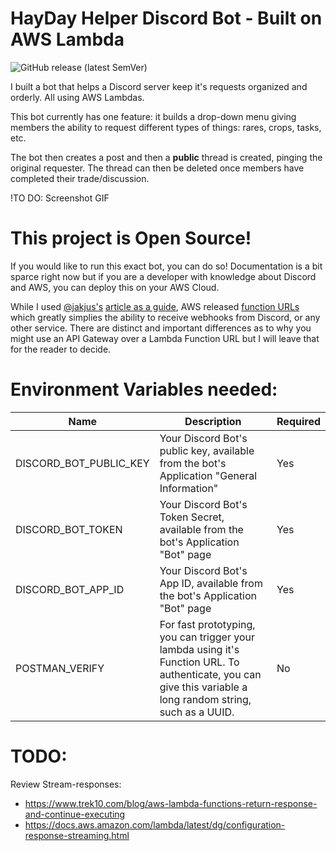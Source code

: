 # HayDay Helper Discord Bot - Built on AWS Lambda

![GitHub release (latest SemVer)](https://img.shields.io/github/v/release/trickywheat/hayday-helper?label=latest%20release)

I built a bot that helps a Discord server keep it's requests organized and orderly.  All using AWS Lambdas.

This bot currently has one feature: it builds a drop-down menu giving members the ability to request different types of things: rares, crops, tasks, etc.

The bot then creates a post and then a **public** thread is created, pinging the original requester.  The thread can then be deleted once members have completed their trade/discussion.

!TO DO: Screenshot GIF

# This project is Open Source!

If you would like to run this exact bot, you can do so!  Documentation is a bit sparce right now but if you are a developer with knowledge about Discord and AWS, you can deploy this on your AWS Cloud.

While I used [@jakjus's](https://github.com/jakjus) [article as a guide](https://betterprogramming.pub/build-a-discord-bot-with-aws-lambda-api-gateway-cc1cff750292), AWS released [function URLs](https://aws.amazon.com/blogs/aws/announcing-aws-lambda-function-urls-built-in-https-endpoints-for-single-function-microservices/) which greatly simplies the ability to receive webhooks from Discord, or any other service.  There are distinct and important differences as to why you might use an API Gateway over a Lambda Function URL but I will leave that for the reader to decide.

# Environment Variables needed:

| Name | Description | Required |
|------|-------------|----------|
| DISCORD_BOT_PUBLIC_KEY | Your Discord Bot's public key, available from the bot's Application "General Information" | Yes |
| DISCORD_BOT_TOKEN	| Your Discord Bot's Token Secret, available from the bot's Application "Bot" page | Yes |
| DISCORD_BOT_APP_ID | Your Discord Bot's App ID, available from the bot's Application "Bot" page | Yes |
| POSTMAN_VERIFY | For fast prototyping, you can trigger your lambda using it's Function URL.  To authenticate, you can give this variable a long random string, such as a UUID. | No |

# TODO:

Review Stream-responses:
* https://www.trek10.com/blog/aws-lambda-functions-return-response-and-continue-executing
* https://docs.aws.amazon.com/lambda/latest/dg/configuration-response-streaming.html